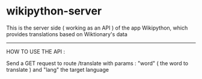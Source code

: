 # wikipython-server
This is the server side ( working as an API ) of the app Wikipython, which provides translations based on Wiktionary's data

--- 
HOW TO USE THE API : 

Send a GET request to route /translate with params : "word" ( the word to translate ) and "lang" the target language
